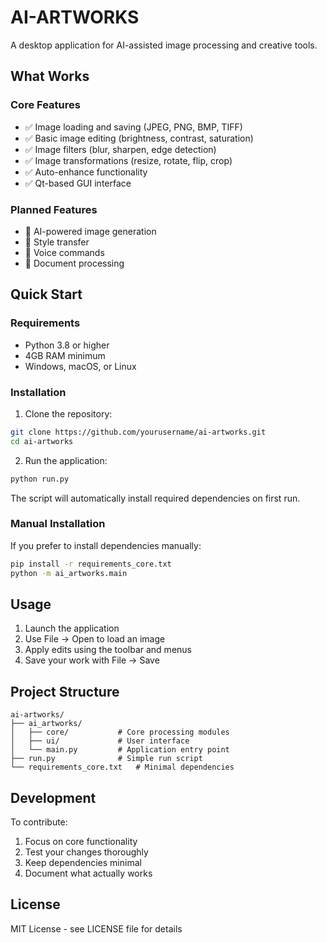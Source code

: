 # AI-ARTWORKS

A desktop application for AI-assisted image processing and creative tools.

## What Works

### Core Features
- ✅ Image loading and saving (JPEG, PNG, BMP, TIFF)
- ✅ Basic image editing (brightness, contrast, saturation)
- ✅ Image filters (blur, sharpen, edge detection)
- ✅ Image transformations (resize, rotate, flip, crop)
- ✅ Auto-enhance functionality
- ✅ Qt-based GUI interface

### Planned Features
- 🔄 AI-powered image generation
- 🔄 Style transfer
- 🔄 Voice commands
- 🔄 Document processing

## Quick Start

### Requirements
- Python 3.8 or higher
- 4GB RAM minimum
- Windows, macOS, or Linux

### Installation

1. Clone the repository:
```bash
git clone https://github.com/yourusername/ai-artworks.git
cd ai-artworks
```

2. Run the application:
```bash
python run.py
```

The script will automatically install required dependencies on first run.

### Manual Installation

If you prefer to install dependencies manually:

```bash
pip install -r requirements_core.txt
python -m ai_artworks.main
```

## Usage

1. Launch the application
2. Use File → Open to load an image
3. Apply edits using the toolbar and menus
4. Save your work with File → Save

## Project Structure

```
ai-artworks/
├── ai_artworks/
│   ├── core/           # Core processing modules
│   ├── ui/             # User interface
│   └── main.py         # Application entry point
├── run.py              # Simple run script
└── requirements_core.txt   # Minimal dependencies
```

## Development

To contribute:

1. Focus on core functionality
2. Test your changes thoroughly
3. Keep dependencies minimal
4. Document what actually works

## License

MIT License - see LICENSE file for details